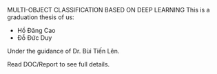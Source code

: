 MULTI-OBJECT CLASSIFICATION BASED ON DEEP LEARNING
This is a graduation thesis of us:
- Hồ Đăng Cao
- Đỗ Đức Duy

Under the guidance of Dr. Bùi Tiến Lên.

Read DOC/Report to see full details.
